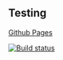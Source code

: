 ## Testing
[Github Pages](https://antikab.github.io/ahj-testing/)

[![Build status](https://ci.appveyor.com/api/projects/status/7d4jwvbfwj9ecc3w?svg=true)](https://ci.appveyor.com/project/Antikab/ahj-testing)